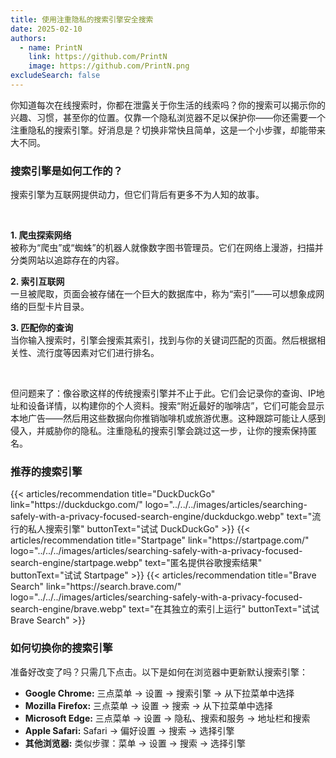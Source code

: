 ```yaml
---
title: 使用注重隐私的搜索引擎安全搜索
date: 2025-02-10
authors:
  - name: PrintN
    link: https://github.com/PrintN
    image: https://github.com/PrintN.png
excludeSearch: false
---
```

你知道每次在线搜索时，你都在泄露关于你生活的线索吗？你的搜索可以揭示你的兴趣、习惯，甚至你的位置。仅靠一个隐私浏览器不足以保护你——你还需要一个注重隐私的搜索引擎。好消息是？切换非常快且简单，这是一个小步骤，却能带来大不同。

### 搜索引擎是如何工作的？
搜索引擎为互联网提供动力，但它们背后有更多不为人知的故事。

<br>

**1. 爬虫探索网络**  
被称为“爬虫”或“蜘蛛”的机器人就像数字图书管理员。它们在网络上漫游，扫描并分类网站以追踪存在的内容。

**2. 索引互联网**  
一旦被爬取，页面会被存储在一个巨大的数据库中，称为“索引”——可以想象成网络的巨型卡片目录。

**3. 匹配你的查询**  
当你输入搜索时，引擎会搜索其索引，找到与你的关键词匹配的页面。然后根据相关性、流行度等因素对它们进行排名。

<br>

但问题来了：像谷歌这样的传统搜索引擎并不止于此。它们会记录你的查询、IP地址和设备详情，以构建你的个人资料。搜索“附近最好的咖啡店”，它们可能会显示本地广告——然后用这些数据向你推销咖啡机或旅游优惠。这种跟踪可能让人感到侵入，并威胁你的隐私。注重隐私的搜索引擎会跳过这一步，让你的搜索保持匿名。

### 推荐的搜索引擎
<div class="recommendations">
  <div class="grid">
    {{< articles/recommendation title="DuckDuckGo" link="https://duckduckgo.com/" logo="../../../images/articles/searching-safely-with-a-privacy-focused-search-engine/duckduckgo.webp" text="流行的私人搜索引擎" buttonText="试试 DuckDuckGo" >}}
    {{< articles/recommendation title="Startpage" link="https://startpage.com/" logo="../../../images/articles/searching-safely-with-a-privacy-focused-search-engine/startpage.webp" text="匿名提供谷歌搜索结果" buttonText="试试 Startpage" >}}
    {{< articles/recommendation title="Brave Search" link="https://search.brave.com/" logo="../../../images/articles/searching-safely-with-a-privacy-focused-search-engine/brave.webp" text="在其独立的索引上运行" buttonText="试试 Brave Search" >}}
  </div>
</div>

### 如何切换你的搜索引擎
准备好改变了吗？只需几下点击。以下是如何在浏览器中更新默认搜索引擎：

- **Google Chrome:** 三点菜单 → 设置 → 搜索引擎 → 从下拉菜单中选择  
- **Mozilla Firefox:** 三点菜单 → 设置 → 搜索 → 从下拉菜单中选择  
- **Microsoft Edge:** 三点菜单 → 设置 → 隐私、搜索和服务 → 地址栏和搜索  
- **Apple Safari:** Safari → 偏好设置 → 搜索 → 选择引擎  
- **其他浏览器:** 类似步骤：菜单 → 设置 → 搜索 → 选择引擎